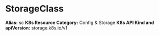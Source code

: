 # StorageClass 

**Alias:** sc
**K8s Resource Category:** Config & Storage
**K8s API Kind and apiVersion:** storage.k8s.io/v1

